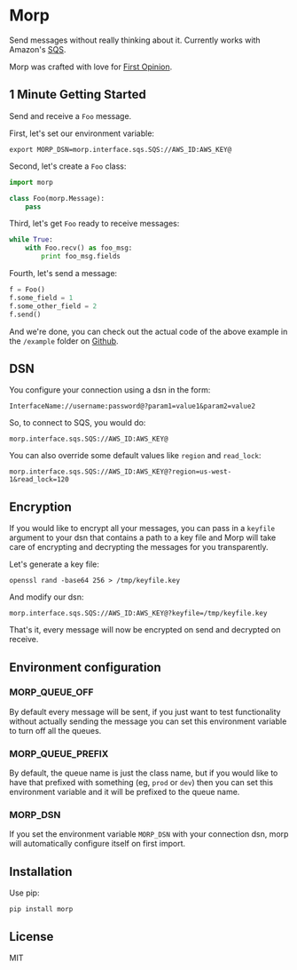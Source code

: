 # Morp

Send messages without really thinking about it. Currently works with Amazon's [SQS](http://aws.amazon.com/sqs/).

Morp was crafted with love for [First Opinion](http://firstopinionapp.com).


## 1 Minute Getting Started

Send and receive a `Foo` message.

First, let's set our environment variable:

    export MORP_DSN=morp.interface.sqs.SQS://AWS_ID:AWS_KEY@

Second, let's create a `Foo` class:

```python
import morp

class Foo(morp.Message):
    pass
```

Third, let's get `Foo` ready to receive messages:

```python
while True:
    with Foo.recv() as foo_msg:
        print foo_msg.fields
```

Fourth, let's send a message:

```python
f = Foo()
f.some_field = 1
f.some_other_field = 2
f.send()
```

And we're done, you can check out the actual code of the above example in the `/example` folder on [Github](https://github.com/firstopinion/morp/tree/master/example).


## DSN

You configure your connection using a dsn in the form:

    InterfaceName://username:password@?param1=value1&param2=value2

So, to connect to SQS, you would do:

    morp.interface.sqs.SQS://AWS_ID:AWS_KEY@

You can also override some default values like `region` and `read_lock`:

    morp.interface.sqs.SQS://AWS_ID:AWS_KEY@?region=us-west-1&read_lock=120


## Encryption

If you would like to encrypt all your messages, you can pass in a `keyfile` argument to your dsn that contains a path to a key file and Morp will take care of encrypting and decrypting the messages for you transparently.

Let's generate a key file:

    openssl rand -base64 256 > /tmp/keyfile.key

And modify our dsn:

    morp.interface.sqs.SQS://AWS_ID:AWS_KEY@?keyfile=/tmp/keyfile.key

That's it, every message will now be encrypted on send and decrypted on receive.


## Environment configuration

### MORP_QUEUE_OFF

By default every message will be sent, if you just want to test functionality without actually sending the message you can set this environment variable to turn off all the queues.

### MORP_QUEUE_PREFIX

By default, the queue name is just the class name, but if you would like to have that prefixed with something (eg, `prod` or `dev`) then you can set this environment variable and it will be prefixed to the queue name.

### MORP_DSN

If you set the environment variable `MORP_DSN` with your connection dsn, morp will automatically configure itself on first import.


## Installation

Use pip:

    pip install morp


## License

MIT


